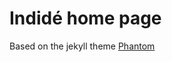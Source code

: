 # Indidé home page

Based on the jekyll theme [Phantom](https://github.com/andrewbanchich/phantom-jekyll-theme)